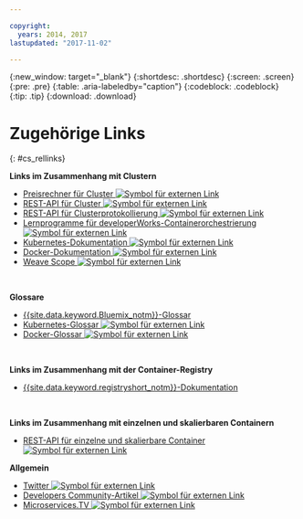 ```yaml
---

copyright:
  years: 2014, 2017
lastupdated: "2017-11-02"

---
```


{:new_window: target="_blank"}
{:shortdesc: .shortdesc}
{:screen: .screen}
{:pre: .pre}
{:table: .aria-labeledby="caption"}
{:codeblock: .codeblock}
{:tip: .tip}
{:download: .download}


# Zugehörige Links
{: #cs_rellinks}

**Links im Zusammenhang mit Clustern**

- [Preisrechner für Cluster ![Symbol für externen Link](../icons/launch-glyph.svg "Symbol für externen Link")](https://console.bluemix.net/?direct=classic%2F&env_id=ibm%3Ayp%3Aus-south#/pricing/cloudOEPaneId=pricing&paneId=pricingSheet&orgGuid=83f3f6dd-e430-4955-8225-0963753d8b0f&spaceGuid=f616188f-e265-4e04-84be-1b3d2ec63db3)
- [REST-API für Cluster ![Symbol für externen Link](../icons/launch-glyph.svg "Symbol für externen Link")](https://us-south.containers.bluemix.net/swagger)
- [REST-API für Clusterprotokollierung ![Symbol für externen Link](../icons/launch-glyph.svg "Symbol für externen Link")](https://us-south.containers.bluemix.net/swagger-logging/)
- [Lernprogramme für developerWorks-Containerorchestrierung ![Symbol für externen Link](../icons/launch-glyph.svg "Symbol für externen Link")](https://developer.ibm.com/code/journey/category/container-orchestration/)
- [Kubernetes-Dokumentation ![Symbol für externen Link](../icons/launch-glyph.svg "Symbol für externen Link")](https://kubernetes.io/)
- [Docker-Dokumentation ![Symbol für externen Link](../icons/launch-glyph.svg "Symbol für externen Link")](https://docs.docker.com/engine/)
- [Weave Scope ![Symbol für externen Link](../icons/launch-glyph.svg "Symbol für externen Link")](https://www.weave.works/oss/scope/)

<br />


**Glossare**
- [{{site.data.keyword.Bluemix_notm}}-Glossar](/docs/overview/glossary/index.html)
- [Kubernetes-Glossar ![Symbol für externen Link](../icons/launch-glyph.svg "Symbol für externen Link")](https://kubernetes.io/docs/reference/glossary/?fundamental=true)
- [Docker-Glossar ![Symbol für externen Link](../icons/launch-glyph.svg "Symbol für externen Link")](https://docs.docker.com/glossary/)

<br />


**Links im Zusammenhang mit der Container-Registry**

- [{{site.data.keyword.registryshort_notm}}-Dokumentation](/docs/services/Registry/index.html)


<br />



**Links im Zusammenhang mit einzelnen und skalierbaren Containern**

- [REST-API für einzelne und skalierbare Container ![Symbol für externen Link](../icons/launch-glyph.svg "Symbol für externen Link")](http://ccsapi-doc.mybluemix.net/)

**Allgemein**

- [Twitter ![Symbol für externen Link](../icons/launch-glyph.svg "Symbol für externen Link")](https://twitter.com/hashtag/ibmcontainers)
- [Developers Community-Artikel ![Symbol für externen Link](../icons/launch-glyph.svg "Symbol für externen Link")](https://www.ibm.com/blogs/bluemix/tag/containers/)
- [Microservices.TV ![Symbol für externen Link](../icons/launch-glyph.svg "Symbol für externen Link")](https://developer.ibm.com/tv/microservices/)

<br />


